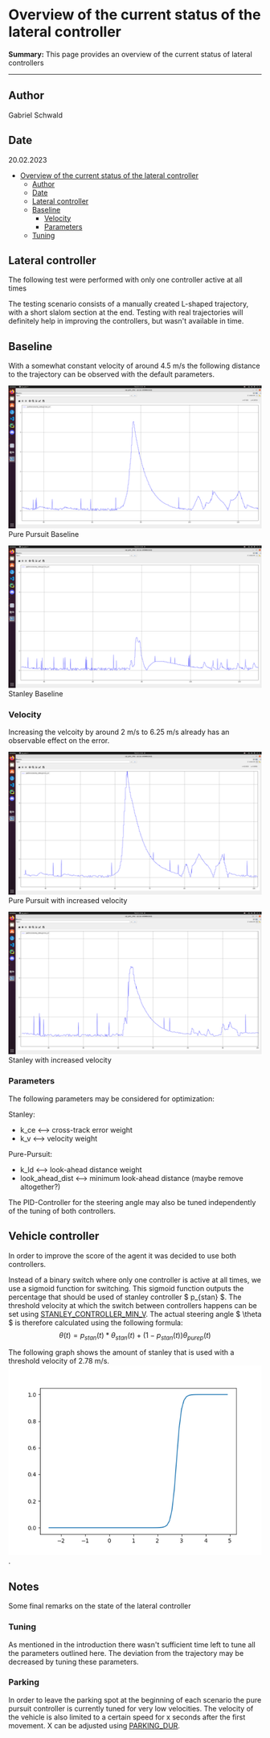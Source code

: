 # Overview of the current status of the lateral controller

**Summary:** This page provides an overview of the current status of lateral controllers

---

## Author

Gabriel Schwald

## Date

20.02.2023

<!-- TOC -->
* [Overview of the current status of the lateral controller](#overview-of-the-current-status-of-the-lateral-controller)
  * [Author](#author)
  * [Date](#date)
  * [Lateral controller](#lateral-controller)
  * [Baseline](#baseline)
    * [Velocity](#velocity)
    * [Parameters](#parameters)
  * [Tuning](#tuning)
<!-- TOC -->

## Lateral controller

The following test were performed with only one controller active at all times

The testing scenario consists of a manually created L-shaped trajectory, with a short slalom section at the end.
Testing with real trajectories will definitely help in improving the controllers,
but wasn't available in time.

## Baseline

With a somewhat constant velocity of around 4.5 m/s the following distance to the trajectory can be observed with the
default parameters.

![Pure Pursuit Baseline](./../00_assets/controller_img/pure_pursuit.png)
Pure Pursuit Baseline

![Stanley Baseline](./../00_assets/controller_img/stanley.png)
Stanley Baseline

### Velocity

Increasing the velcoity by around 2 m/s to 6.25 m/s already has an observable effect on the error.

![Pure Pursuit with increased velocity](./../00_assets/controller_img/pure_pursuit_v_6_25.png)
Pure Pursuit with increased velocity

![Stanley with increased velocity](./../00_assets/controller_img/stanley_v_6_25.png)
Stanley with increased velocity

### Parameters

The following parameters may be considered for optimization:

Stanley:

* k_ce <--> cross-track error weight
* k_v <--> velocity weight

Pure-Pursuit:

* k_ld <--> look-ahead distance weight
* look_ahead_dist <--> minimum look-ahead distance (maybe remove altogether?)

The PID-Controller for the steering angle may also be tuned independently of the tuning of both controllers.

## Vehicle controller

In order to improve the score of the agent it was decided to use both controllers.

Instead of a binary switch where only one controller is active at all times, we use a sigmoid function for switching.
This sigmoid function outputs the percentage that should be used of stanley controller $ p_{stan} $.
The threshold velocity at which the switch between controllers happens can be set using
[STANLEY_CONTROLLER_MIN_V](../../code/acting/src/acting/vehicle_controller.py).
The actual steering angle $ \theta $ is therefore calculated using the following formula:
$$ \theta (t) = p_{stan}(t)*\theta_{stan}(t) + (1-p_{stan}(t)) \theta_{purep}(t) $$

The following graph shows the amount of stanley that is used with a threshold velocity of 2.78 m/s.
![$ p_stan $ with STANLEY_CONROLLER_MIN_V $ = 2.78 $](../00_assets/acting/stanley_anteil.png).

## Notes

Some final remarks on the state of the lateral controller

### Tuning

As mentioned in the introduction there wasn't sufficient time left to tune all the parameters outlined here.
The deviation from the trajectory may be decreased by tuning these parameters.

### Parking

In order to leave the parking spot at the beginning of each scenario the pure pursuit controller
is currently tuned for very low velocities. The velocity of the vehicle is also limited to a certain speed for
x seconds after the first movement. X can be adjusted using
[PARKING_DUR](../../code/acting/src/acting/acting_velocity_publisher.py).
